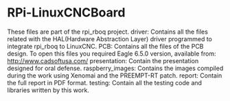 RPi-LinuxCNCBoard
=================
These files are part of the rpi_rboq project.
driver: Contains all the files related with the HAL(Hardware Abstraction Layer) driver programmed to integrate rpi_rboq to LinuxCNC.
PCB: Contains all the files of the PCB design. To open this files you required Eagle 6.5.0 version, available from: http://www.cadsoftusa.com/
presentation: Contain the presentation designed for oral defense.
raspberry_images: Contains the images compiled during the work using Xenomai and the PREEMPT-RT patch.
report: Contain the full report in PDF format.
testing: Contain all the testing code and libraries written by this work.
